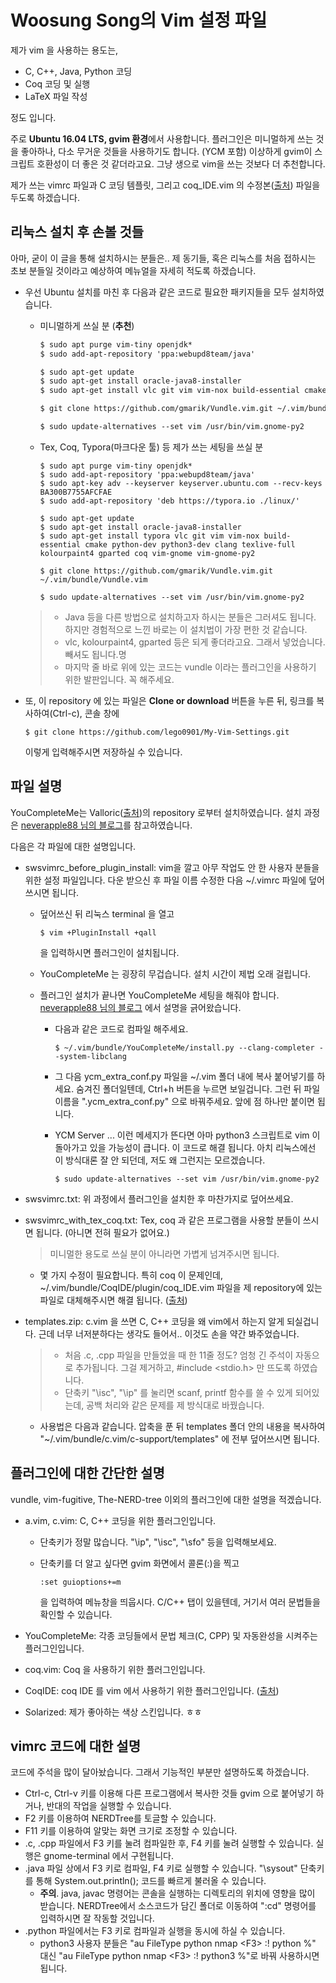 # Woosung Song의 Vim 설정 파일

제가 vim 을 사용하는 용도는,

- C, C++, Java, Python 코딩
- Coq 코딩 및 실행
- LaTeX 파일 작성

정도 입니다.

주로 **Ubuntu 16.04 LTS, gvim 환경**에서 사용합니다. 플러그인은 미니멀하게 쓰는 것을 좋아하나, 다소 무거운 것들을 사용하기도 합니다. (YCM 포함) 이상하게 gvim이 스크립트 호환성이 더 좋은 것 같더라고요. 그냥 생으로 vim을 쓰는 것보다 더 추천합니다.

제가 쓰는 vimrc 파일과 C 코딩 템플릿, 그리고 coq_IDE.vim 의 수정본([출처](https://github.com/tauli/CoqIDE/commit/2e5578c8078c7aa60aee491d037cc6eed1ab3a8c)) 파일을 두도록 하겠습니다.



## 리눅스 설치 후 손볼 것들

아마, 굳이 이 글을 통해 설치하시는 분들은.. 제 동기들, 혹은 리눅스를 처음 접하시는 초보 분들일 것이라고 예상하여 메뉴얼을 자세히 적도록 하겠습니다.

- 우선 Ubuntu 설치를 마친 후 다음과 같은 코드로 필요한 패키지들을 모두 설치하였습니다.

  - 미니멀하게 쓰실 분 (**추천**)

    ```l
    $ sudo apt purge vim-tiny openjdk*
    $ sudo add-apt-repository 'ppa:webupd8team/java'

    $ sudo apt-get update
    $ sudo apt-get install oracle-java8-installer
    $ sudo apt-get install vlc git vim vim-nox build-essential cmake python-dev python3-dev clang kolourpaint4 gparted vim-gnome vim-gnome-py2

    $ git clone https://github.com/gmarik/Vundle.vim.git ~/.vim/bundle/Vundle.vim

    $ sudo update-alternatives --set vim /usr/bin/vim.gnome-py2
    ```

  - Tex, Coq, Typora(마크다운 툴) 등 제가 쓰는 세팅을 쓰실 분

    ```
    $ sudo apt purge vim-tiny openjdk*
    $ sudo add-apt-repository 'ppa:webupd8team/java'
    $ sudo apt-key adv --keyserver keyserver.ubuntu.com --recv-keys BA300B7755AFCFAE
    $ sudo add-apt-repository 'deb https://typora.io ./linux/'

    $ sudo apt-get update
    $ sudo apt-get install oracle-java8-installer
    $ sudo apt-get install typora vlc git vim vim-nox build-essential cmake python-dev python3-dev clang texlive-full kolourpaint4 gparted coq vim-gnome vim-gnome-py2

    $ git clone https://github.com/gmarik/Vundle.vim.git ~/.vim/bundle/Vundle.vim

    $ sudo update-alternatives --set vim /usr/bin/vim.gnome-py2
    ```

  > - Java 등을 다른 방법으로 설치하고자 하시는 분들은 그러셔도 됩니다. 하지만 경험적으로 느낀 바로는 이 설치법이 가장 편한 것 같습니다.
  > - vlc, kolourpaint4, gparted 등은 되게 좋더라고요. 그래서 넣었습니다. 빼셔도 됩니다.명
  > - 마지막 줄 바로 위에 있는 코드는 vundle 이라는 플러그인을 사용하기 위한 발판입니다. 꼭 해주세요.

- 또, 이 repository 에 있는 파일은 **Clone or download** 버튼을 누른 뒤, 링크를 복사하여(Ctrl-c), 콘솔 창에

  ```
  $ git clone https://github.com/lego0901/My-Vim-Settings.git
  ```

  이렇게 입력해주시면 저장하실 수 있습니다.



## 파일 설명

YouCompleteMe는 Valloric([출처](https://github.com/Valloric/YouCompleteMe))의 repository 로부터 설치하였습니다. 설치 과정은 [neverapple88 님의 블로그](http://neverapple88.tistory.com/26)를 참고하였습니다.

다음은 각 파일에 대한 설명입니다.

- swsvimrc_before_plugin_install: vim을 깔고 아무 작업도 안 한 사용자 분들을 위한 설정 파일입니다. 다운 받으신 후 파일 이름 수정한 다음 ~/.vimrc 파일에 덮어쓰시면 됩니다.

  - 덮어쓰신 뒤 리눅스 terminal 을 열고

    ```
    $ vim +PluginInstall +qall
    ```

    을 입력하시면 플러그인이 설치됩니다.

  - YouCompleteMe 는 굉장히 무겁습니다. 설치 시간이 제법 오래 걸립니다.

  - 플러그인 설치가 끝나면 YouCompleteMe 세팅을 해줘야 합니다. [neverapple88 님의 블로그](http://neverapple88.tistory.com/26) 에서 설명을 긁어왔습니다.

    - 다음과 같은 코드로 컴파일 해주세요.

      ```
      $ ~/.vim/bundle/YouCompleteMe/install.py --clang-completer --system-libclang
      ```

    - 그 다음 ycm_extra_conf.py 파일을 ~/.vim 폴더 내에 복사 붙어넣기를 하세요. 숨겨진 폴더일텐데, Ctrl+h 버튼을 누르면 보일겁니다. 그런 뒤 파일 이름을 ".ycm_extra_conf.py" 으로 바꿔주세요. 앞에 점 하나만 붙이면 됩니다.

    - YCM Server ... 이런 메세지가 뜬다면 아마 python3 스크립트로 vim 이 돌아가고 있을 가능성이 큽니다. 이 코드로 해결 됩니다. 아치 리눅스에선 이 방식대론 잘 안 되던데, 저도 왜 그런지는 모르겠습니다.

      ```
      $ sudo update-alternatives --set vim /usr/bin/vim.gnome-py2
      ```

- swsvimrc.txt: 위 과정에서 플러그인을 설치한 후 마찬가지로 덮어쓰세요.

- swsvimrc_with_tex_coq.txt: Tex, coq 과 같은 프로그램을 사용할 분들이 쓰시면 됩니다. (아니면 전혀 필요가 없어요.)

  > 미니멀한 용도로 쓰실 분이 아니라면 가볍게 넘겨주시면 됩니다.

  - 몇 가지 수정이 필요합니다. 특히 coq 이 문제인데, ~/.vim/bundle/CoqIDE/plugin/coq_IDE.vim 파일을 제 repository에 있는 파일로 대체해주시면 해결 됩니다. ([출처](https://github.com/tauli/CoqIDE/commit/2e5578c8078c7aa60aee491d037cc6eed1ab3a8c))

- templates.zip: c.vim 을 쓰면 C, C++ 코딩을 왜 vim에서 하는지 알게 되실겁니다. 근데 너무 너저분하다는 생각도 들어서.. 이것도 손을 약간 봐주었습니다.

  > - 처음 .c, .cpp 파일을 만들었을 때 한 11줄 정도? 엄청 긴 주석이 자동으로 추가됩니다. 그걸 제거하고, #include \<stdio.h> 만 뜨도록 하였습니다.
  > - 단축키 "\isc", "\ip" 를 눌리면 scanf, printf 함수를 쓸 수 있게 되어있는데, 공백 처리와 같은 문제를 제 방식대로 바꿨습니다.

  - 사용법은 다음과 같습니다. 압축을 푼 뒤 templates 폴더 안의 내용을 복사하여 "~/.vim/bundle/c.vim/c-support/templates" 에 전부 덮어쓰시면 됩니다.




## 플러그인에 대한 간단한 설명

vundle, vim-fugitive, The-NERD-tree 이외의 플러그인에 대한 설명을 적겠습니다.

- a.vim, c.vim: C, C++ 코딩을 위한 플러그인입니다.

  - 단축키가 정말 많습니다. "\ip", "\isc", "\sfo" 등을 입력해보세요.

  - 단축키를 더 알고 싶다면 gvim 화면에서 콜론(:)을 찍고

    ```
    :set guioptions+=m
    ```

    을 입력하여 메뉴창을 띄웁시다. C/C++ 탭이 있을텐데, 거기서 여러 문법들을 확인할 수 있습니다.

- YouCompleteMe: 각종 코딩들에서 문법 체크(C, CPP) 및 자동완성을 시켜주는 플러그인입니다.

- coq.vim: Coq 을 사용하기 위한 플러그인입니다.

- CoqIDE: coq IDE 를 vim 에서 사용하기 위한 플러그인입니다. ([출처](http://cohama.hateblo.jp/entry/2014/04/27/194210))

- Solarized: 제가 좋아하는 색상 스킨입니다. ㅎㅎ



## vimrc 코드에 대한 설명

코드에 주석을 많이 달아놨습니다. 그래서 기능적인 부분만 설명하도록 하겠습니다.

- Ctrl-c, Ctrl-v 키를 이용해 다른 프로그램에서 복사한 것들 gvim 으로 붙어넣기 하거나, 반대의 작업을 실행할 수 있습니다.
- F2 키를 이용하여 NERDTree를 토글할 수 있습니다.
- F11 키를 이용하여 알맞는 화면 크기로 조정할 수 있습니다.
- .c, .cpp 파일에서 F3 키를 눌려 컴파일한 후, F4 키를 눌려 실행할 수 있습니다. 실행은 gnome-terminal 에서 구현됩니다.
- .java 파일 상에서 F3 키로 컴파일, F4 키로 실행할 수 있습니다. "\sysout" 단축키를 통해 System.out.println(); 코드를 빠르게 불러올 수 있습니다.
  - **주의**. java, javac 명령어는 콘솔을 실행하는 디렉토리의 위치에 영향을 많이 받습니다. NERDTree에서 소스코드가 담긴 폴더로 이동하여 ":cd" 명령어를 입력하시면 잘 작동할 것입니다.
- .python 파일에서는 F3 키로 컴파일과 실행을 동시에 하실 수 있습니다.
  - python3 사용자 분들은 "au FileType python nmap \<F3> :! python %" 대신 "au FileType python nmap \<F3> :! python3 %"로 바꿔 사용하시면 됩니다.

